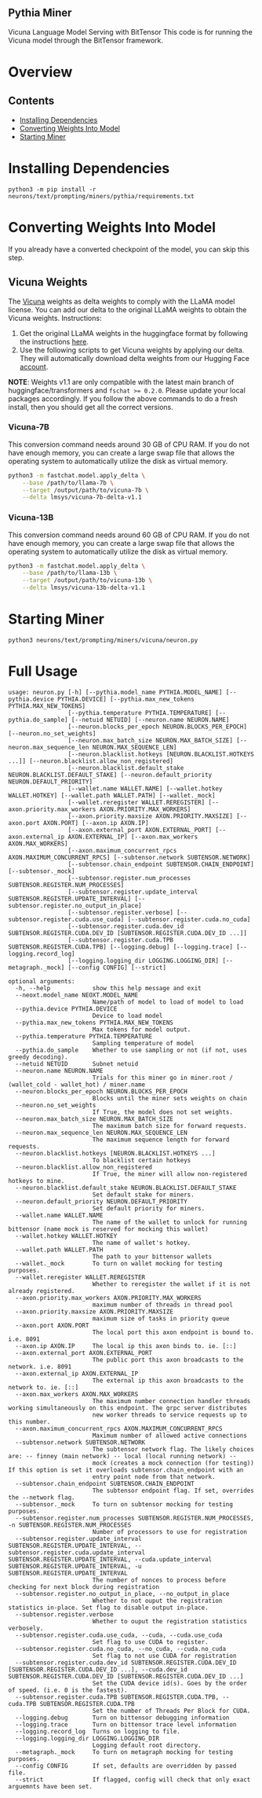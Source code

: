 ## Pythia Miner
Vicuna Language Model Serving with BitTensor
This code is for running the Vicuna model through the BitTensor framework.

# Overview

## Contents

- [Installing Dependencies](#installing-Dependencies)
- [Converting Weights Into Model](#converting-weights-into-model)
- [Starting Miner](#starting-miner)


# Installing Dependencies

```
python3 -m pip install -r neurons/text/prompting/miners/pythia/requirements.txt
```

# Converting Weights Into Model
If you already have a converted checkpoint of the model, you can skip this step.

## Vicuna Weights
The [Vicuna](https://vicuna.lmsys.org/) weights as delta weights to comply with the LLaMA model license.
You can add our delta to the original LLaMA weights to obtain the Vicuna weights. Instructions:

1. Get the original LLaMA weights in the huggingface format by following the instructions [here](https://huggingface.co/docs/transformers/main/model_doc/llama).
2. Use the following scripts to get Vicuna weights by applying our delta. They will automatically download delta weights from our Hugging Face [account](https://huggingface.co/lmsys).

**NOTE**:
Weights v1.1 are only compatible with the latest main branch of huggingface/transformers and ``fschat >= 0.2.0``.
Please update your local packages accordingly. If you follow the above commands to do a fresh install, then you should get all the correct versions.

### Vicuna-7B
This conversion command needs around 30 GB of CPU RAM.
If you do not have enough memory, you can create a large swap file that allows the operating system to automatically utilize the disk as virtual memory.
```bash
python3 -m fastchat.model.apply_delta \
    --base /path/to/llama-7b \
    --target /output/path/to/vicuna-7b \
    --delta lmsys/vicuna-7b-delta-v1.1
```

### Vicuna-13B
This conversion command needs around 60 GB of CPU RAM.
If you do not have enough memory, you can create a large swap file that allows the operating system to automatically utilize the disk as virtual memory.
```bash
python3 -m fastchat.model.apply_delta \
    --base /path/to/llama-13b \
    --target /output/path/to/vicuna-13b \
    --delta lmsys/vicuna-13b-delta-v1.1
```


# Starting Miner
```
python3 neurons/text/prompting/miners/vicuna/neuron.py
```

# Full Usage
```
usage: neuron.py [-h] [--pythia.model_name PYTHIA.MODEL_NAME] [--pythia.device PYTHIA.DEVICE] [--pythia.max_new_tokens PYTHIA.MAX_NEW_TOKENS]
                 [--pythia.temperature PYTHIA.TEMPERATURE] [--pythia.do_sample] [--netuid NETUID] [--neuron.name NEURON.NAME]
                 [--neuron.blocks_per_epoch NEURON.BLOCKS_PER_EPOCH] [--neuron.no_set_weights]
                 [--neuron.max_batch_size NEURON.MAX_BATCH_SIZE] [--neuron.max_sequence_len NEURON.MAX_SEQUENCE_LEN]
                 [--neuron.blacklist.hotkeys [NEURON.BLACKLIST.HOTKEYS ...]] [--neuron.blacklist.allow_non_registered]
                 [--neuron.blacklist.default_stake NEURON.BLACKLIST.DEFAULT_STAKE] [--neuron.default_priority NEURON.DEFAULT_PRIORITY]
                 [--wallet.name WALLET.NAME] [--wallet.hotkey WALLET.HOTKEY] [--wallet.path WALLET.PATH] [--wallet._mock]
                 [--wallet.reregister WALLET.REREGISTER] [--axon.priority.max_workers AXON.PRIORITY.MAX_WORKERS]
                 [--axon.priority.maxsize AXON.PRIORITY.MAXSIZE] [--axon.port AXON.PORT] [--axon.ip AXON.IP]
                 [--axon.external_port AXON.EXTERNAL_PORT] [--axon.external_ip AXON.EXTERNAL_IP] [--axon.max_workers AXON.MAX_WORKERS]
                 [--axon.maximum_concurrent_rpcs AXON.MAXIMUM_CONCURRENT_RPCS] [--subtensor.network SUBTENSOR.NETWORK]
                 [--subtensor.chain_endpoint SUBTENSOR.CHAIN_ENDPOINT] [--subtensor._mock]
                 [--subtensor.register.num_processes SUBTENSOR.REGISTER.NUM_PROCESSES]
                 [--subtensor.register.update_interval SUBTENSOR.REGISTER.UPDATE_INTERVAL] [--subtensor.register.no_output_in_place]
                 [--subtensor.register.verbose] [--subtensor.register.cuda.use_cuda] [--subtensor.register.cuda.no_cuda]
                 [--subtensor.register.cuda.dev_id SUBTENSOR.REGISTER.CUDA.DEV_ID [SUBTENSOR.REGISTER.CUDA.DEV_ID ...]]
                 [--subtensor.register.cuda.TPB SUBTENSOR.REGISTER.CUDA.TPB] [--logging.debug] [--logging.trace] [--logging.record_log]
                 [--logging.logging_dir LOGGING.LOGGING_DIR] [--metagraph._mock] [--config CONFIG] [--strict]

optional arguments:
  -h, --help            show this help message and exit
  --neoxt.model_name NEOXT.MODEL_NAME
                        Name/path of model to load of model to load
  --pythia.device PYTHIA.DEVICE
                        Device to load model
  --pythia.max_new_tokens PYTHIA.MAX_NEW_TOKENS
                        Max tokens for model output.
  --pythia.temperature PYTHIA.TEMPERATURE
                        Sampling temperature of model
  --pythia.do_sample    Whether to use sampling or not (if not, uses greedy decoding).
  --netuid NETUID       Subnet netuid
  --neuron.name NEURON.NAME
                        Trials for this miner go in miner.root / (wallet_cold - wallet_hot) / miner.name
  --neuron.blocks_per_epoch NEURON.BLOCKS_PER_EPOCH
                        Blocks until the miner sets weights on chain
  --neuron.no_set_weights
                        If True, the model does not set weights.
  --neuron.max_batch_size NEURON.MAX_BATCH_SIZE
                        The maximum batch size for forward requests.
  --neuron.max_sequence_len NEURON.MAX_SEQUENCE_LEN
                        The maximum sequence length for forward requests.
  --neuron.blacklist.hotkeys [NEURON.BLACKLIST.HOTKEYS ...]
                        To blacklist certain hotkeys
  --neuron.blacklist.allow_non_registered
                        If True, the miner will allow non-registered hotkeys to mine.
  --neuron.blacklist.default_stake NEURON.BLACKLIST.DEFAULT_STAKE
                        Set default stake for miners.
  --neuron.default_priority NEURON.DEFAULT_PRIORITY
                        Set default priority for miners.
  --wallet.name WALLET.NAME
                        The name of the wallet to unlock for running bittensor (name mock is reserved for mocking this wallet)
  --wallet.hotkey WALLET.HOTKEY
                        The name of wallet's hotkey.
  --wallet.path WALLET.PATH
                        The path to your bittensor wallets
  --wallet._mock        To turn on wallet mocking for testing purposes.
  --wallet.reregister WALLET.REREGISTER
                        Whether to reregister the wallet if it is not already registered.
  --axon.priority.max_workers AXON.PRIORITY.MAX_WORKERS
                        maximum number of threads in thread pool
  --axon.priority.maxsize AXON.PRIORITY.MAXSIZE
                        maximum size of tasks in priority queue
  --axon.port AXON.PORT
                        The local port this axon endpoint is bound to. i.e. 8091
  --axon.ip AXON.IP     The local ip this axon binds to. ie. [::]
  --axon.external_port AXON.EXTERNAL_PORT
                        The public port this axon broadcasts to the network. i.e. 8091
  --axon.external_ip AXON.EXTERNAL_IP
                        The external ip this axon broadcasts to the network to. ie. [::]
  --axon.max_workers AXON.MAX_WORKERS
                        The maximum number connection handler threads working simultaneously on this endpoint. The grpc server distributes
                        new worker threads to service requests up to this number.
  --axon.maximum_concurrent_rpcs AXON.MAXIMUM_CONCURRENT_RPCS
                        Maximum number of allowed active connections
  --subtensor.network SUBTENSOR.NETWORK
                        The subtensor network flag. The likely choices are: -- finney (main network) -- local (local running network) --
                        mock (creates a mock connection (for testing)) If this option is set it overloads subtensor.chain_endpoint with an
                        entry point node from that network.
  --subtensor.chain_endpoint SUBTENSOR.CHAIN_ENDPOINT
                        The subtensor endpoint flag. If set, overrides the --network flag.
  --subtensor._mock     To turn on subtensor mocking for testing purposes.
  --subtensor.register.num_processes SUBTENSOR.REGISTER.NUM_PROCESSES, -n SUBTENSOR.REGISTER.NUM_PROCESSES
                        Number of processors to use for registration
  --subtensor.register.update_interval SUBTENSOR.REGISTER.UPDATE_INTERVAL, --subtensor.register.cuda.update_interval SUBTENSOR.REGISTER.UPDATE_INTERVAL, --cuda.update_interval SUBTENSOR.REGISTER.UPDATE_INTERVAL, -u SUBTENSOR.REGISTER.UPDATE_INTERVAL
                        The number of nonces to process before checking for next block during registration
  --subtensor.register.no_output_in_place, --no_output_in_place
                        Whether to not ouput the registration statistics in-place. Set flag to disable output in-place.
  --subtensor.register.verbose
                        Whether to ouput the registration statistics verbosely.
  --subtensor.register.cuda.use_cuda, --cuda, --cuda.use_cuda
                        Set flag to use CUDA to register.
  --subtensor.register.cuda.no_cuda, --no_cuda, --cuda.no_cuda
                        Set flag to not use CUDA for registration
  --subtensor.register.cuda.dev_id SUBTENSOR.REGISTER.CUDA.DEV_ID [SUBTENSOR.REGISTER.CUDA.DEV_ID ...], --cuda.dev_id SUBTENSOR.REGISTER.CUDA.DEV_ID [SUBTENSOR.REGISTER.CUDA.DEV_ID ...]
                        Set the CUDA device id(s). Goes by the order of speed. (i.e. 0 is the fastest).
  --subtensor.register.cuda.TPB SUBTENSOR.REGISTER.CUDA.TPB, --cuda.TPB SUBTENSOR.REGISTER.CUDA.TPB
                        Set the number of Threads Per Block for CUDA.
  --logging.debug       Turn on bittensor debugging information
  --logging.trace       Turn on bittensor trace level information
  --logging.record_log  Turns on logging to file.
  --logging.logging_dir LOGGING.LOGGING_DIR
                        Logging default root directory.
  --metagraph._mock     To turn on metagraph mocking for testing purposes.
  --config CONFIG       If set, defaults are overridden by passed file.
  --strict              If flagged, config will check that only exact arguemnts have been set.
```